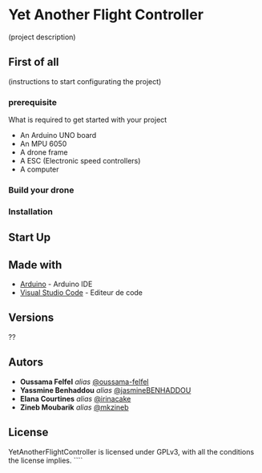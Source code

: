 # Yet Another Flight Controller

(project description) 

## First of all

(instructions to start configurating the project)

### prerequisite

What is required to get started with your project

- An Arduino UNO board
- An MPU 6050
- A drone frame
- A ESC (Electronic speed controllers) 
- A computer

### Build your drone

### Installation



## Start Up

## Made with 
* [Arduino](https://www.arduino.cc/en/software) - Arduino IDE 
* [Visual Studio Code](https://code.visualstudio.com/) - Editeur de code

## Versions

??

## Autors

* **Oussama Felfel** _alias_ [@oussama-felfel](https://github.com/oussama-felfel)
* **Yassmine Benhaddou** _alias_ [@jasmineBENHADDOU](https://github.com/jasmineBENHADDOU)
* **Elana Courtines** _alias_ [@irinacake](https://github.com/irinacake)
* **Zineb Moubarik** _alias_ [@mkzineb](https://github.com/mkzineb)



## License

YetAnotherFlightController is licensed under GPLv3, with all the conditions the license implies. ```` 
